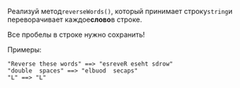 Реализуй метод`reverseWords()`, который принимает строку`string`и переворачивает каждое**слово**в
строке.

Все пробелы в строке нужно сохранить!

Примеры:

```
"Reverse these words" ==> "esreveR eseht sdrow"
"double  spaces" ==> "elbuod  secaps"
"L" ==> "L"
```